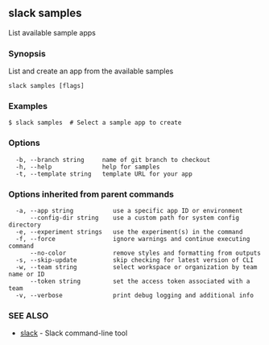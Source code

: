 ## slack samples

List available sample apps

### Synopsis

List and create an app from the available samples

```
slack samples [flags]
```

### Examples

```
$ slack samples  # Select a sample app to create
```

### Options

```
  -b, --branch string     name of git branch to checkout
  -h, --help              help for samples
  -t, --template string   template URL for your app
```

### Options inherited from parent commands

```
  -a, --app string           use a specific app ID or environment
      --config-dir string    use a custom path for system config directory
  -e, --experiment strings   use the experiment(s) in the command
  -f, --force                ignore warnings and continue executing command
      --no-color             remove styles and formatting from outputs
  -s, --skip-update          skip checking for latest version of CLI
  -w, --team string          select workspace or organization by team name or ID
      --token string         set the access token associated with a team
  -v, --verbose              print debug logging and additional info
```

### SEE ALSO

* [slack](slack)	 - Slack command-line tool

